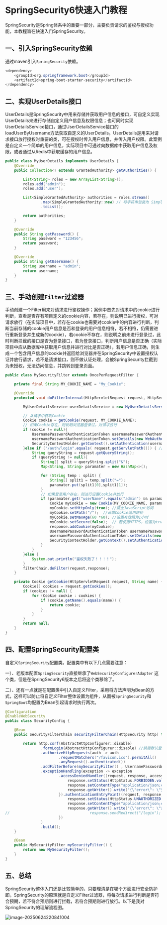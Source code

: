 # SpringSecurity6快速入门教程

SpringSecurity是Spring体系中的重要一部分，主要负责请求的鉴权与授权功能，本教程旨在快速入门SpringSecurity。

## 一、引入SpringSecurity依赖

通过maven引入`SpringSecurity`依赖。

```java
<dependency>
    <groupId>org.springframework.boot</groupId>
    <artifactId>spring-boot-starter-security</artifactId>
</dependency>
```

## 二、实现UserDetails接口

UserDetails是SpringSecurity中用来存储并获取用户信息的接口，可自定义实现UserDetails来进行存储自定义用户信息及权限信息；也可同时实现UserDetailsService接口，通过UserDetailsService接口的loadUserByUsername方法获取自定义的UserDetails。UserDetails是用来对请求接口放行授权时重要的类，可在授权时传入用户信息，并传入用户权限。此案例是自定义一个简单的用户信息，实际项目中可通过向数据库中获取用户信息及权限，或者通过从Redis中获取缓存的用户信息。

```java
public class MyUserDetails implements UserDetails {
    @Override
    public Collection<? extends GrantedAuthority> getAuthorities() {

        List<String> roles = new ArrayList<String>();
        roles.add("admin");
        roles.add("user");

        List<SimpleGrantedAuthority> authorities = roles.stream()
                .map(SimpleGrantedAuthority::new) // 将字符串包装为 SimpleGrantedAuthority
                .toList();

        return authorities;
    }

    @Override
    public String getPassword() {
        String password = "123456";
        return password;
    }

    @Override
    public String getUsername() {
        String username = "admin";
        return username;
    }
}
```

## 三、手动创建`Filter`过滤器

手动创建一个Filter用来对请求进行鉴权操作；案例中首先对请求中的cookie进行判断，查看是否存有项目定义的cookie内容，若存在，则说明已进行授权，可对请求放行（在实际项目中，若存在cookie也需要对cookie中的内容进行判断，判断当前存储的cookie用户信息是否和登录的用户信息相符，若不相符，仍需要进行重新登录并生成新的cookie），若cookie不存在，则说明之前未进行登录过，此时判断拦截的接口是否为登录接口，若为登录接口，判断用户信息是否正确（实际项目中应从数据库中获取用户信息并进行对比是否正确），若用户信息正确，则生成一个包含用户信息的cookie并返回给浏览器并在SpringSecurity中设置授权认证并放行请求，若不是请求接口，则不做认证处理，会被SpringSecurity拦截到为未授权，无法访问信息，并跳转到登录页面。

```java
public class MySecurityFilter extends OncePerRequestFilter {

    private final String MY_COOKIE_NAME = "My_Cookie";

    @Override
    protected void doFilterInternal(HttpServletRequest request, HttpServletResponse response, FilterChain filterChain) throws ServletException, IOException {

        MyUserDetailsService userDetailsService = new MyUserDetailsService();

        // 从请求中获取Cookie
        Cookie cookie = getCookie(request, MY_COOKIE_NAME);
        // 如果Cookie存在，则说明浏览器登录过，对请求放行
        if (cookie != null){
            UsernamePasswordAuthenticationToken usernamePasswordAuthenticationToken = new UsernamePasswordAuthenticationToken(userDetailsService.loadUserByUsername("admin"), null, userDetailsService.loadUserByUsername("admin").getAuthorities());
            usernamePasswordAuthenticationToken.setDetails(new WebAuthenticationDetailsSource().buildDetails(request));
            SecurityContextHolder.getContext().setAuthentication(usernamePasswordAuthenticationToken);
        }else if ("/auth/login".equals( request.getServletPath())) { // 判断请求路径是否为登录路径，若为登录路径对登录用户进行判断
            String queryString = request.getQueryString();
            if (queryString != null){
                String[] split = queryString.split("&");
                Map<String, String> paramater = new HashMap<>();

                for (String temp : split) {
                    String[] split1 = temp.split("=");
                    paramater.put(split1[0],split1[1]);
                }
                // 如果登录用户存在，则进行设置Cookie并放行
                if (paramater.get("userName").equals("admin") && paramater.get("password").equals("123456")) {
                    Cookie myCookie = new Cookie(MY_COOKIE_NAME, paramater.get("userName"));
                    myCookie.setHttpOnly(true); //禁止JavaScript访问
                    myCookie.setPath("/");  //设置Cookie适用路径
                    myCookie.setMaxAge(60 *60); //设置有效期为1小时
                    myCookie.setSecure(false);  // 若使用HTTPS，设置为true
                    response.addCookie(myCookie);
                    UsernamePasswordAuthenticationToken usernamePasswordAuthenticationToken = new UsernamePasswordAuthenticationToken(userDetailsService.loadUserByUsername("admin"), null, userDetailsService.loadUserByUsername("admin").getAuthorities());
                    usernamePasswordAuthenticationToken.setDetails(new WebAuthenticationDetailsSource().buildDetails(request));
                    SecurityContextHolder.getContext().setAuthentication(usernamePasswordAuthenticationToken);
                }
            }
        }else {
            System.out.println("鉴权失败了！！！！");
        }
        filterChain.doFilter(request,response);
    }

    private Cookie getCookie(HttpServletRequest request, String name) {
        Cookie[] cookies = request.getCookies();
        if (cookies != null) {
            for (Cookie cookie : cookies) {
                if (cookie.getName().equals(name)) {
                    return cookie;
                }
            }
        }
        return null;
    }
}
```

## 四、配置SpringSecurity配置类

自定义`SpringSecurity`配置类。配置类中有以下几点需要注意：

​	一）、老版本配置`SpringSecurity`直接继承了`WebSecurityConfigurerAdapter` 这个类，但是在SpringSecurity6版本之后将这个类移除了。

​	二）、还有一点就是在配置类中引入自定义Filter，采用将方法声明为Bean的方式，这样可以防止将自定义Filter整体设置为组件，从而被`SpringSecurity`和`SpringBoot`均配置为Bean引起请求时执行两次。

```java
@Configuration
@EnableWebSecurity
public class SecurityConfig {

    @Bean
    public SecurityFilterChain securityFilterChain(HttpSecurity http) throws Exception {

        return http.csrf(AbstractHttpConfigurer::disable)
                .formLogin(AbstractHttpConfigurer::disable) //禁用默认登录页面
                .authorizeHttpRequests(auth -> auth
                        .requestMatchers("/favicon.ico").permitAll()
                        .anyRequest().authenticated())
                .addFilterBefore(mySecurityFilter() , UsernamePasswordAuthenticationFilter.class)
                .exceptionHandling(exception -> exception
                        .accessDeniedHandler((request, response, accessDeniedException) -> {
                            response.setStatus(HttpStatus.FORBIDDEN.value());
                            response.setContentType("application/json;charset=UTF-8");
                            response.getWriter().write("{\"error\": \"无权限访问\"}");
                        }).authenticationEntryPoint((request, response, authException) -> {
                            response.setStatus(HttpStatus.UNAUTHORIZED.value());
                            response.setContentType("application/json;charset=UTF-8");
                            response.getWriter().write("{\"error\": \"未认证，请先登录\"}");
//                                    response.sendRedirect("/login");  //此处可重定向到登录页面
                        })
                )
                .build();
    }

    @Bean
    public MySecurityFilter mySecurityFilter() {
        return new MySecurityFilter();
    }
}
```

## 五、总结

SpringSecurity整体入门还是比较简单的，只要理清是在哪个方面进行安全防护即。SpringSecurity的原理就是自定义Filter过滤器，将每次请求进行判断是否符合预期，若不符合预期则进行拦截，若符合预期则进行放行。以下是我对SpringSecurity的理解流程图。

![image-20250624220841004](C:\Users\Administrator\AppData\Roaming\Typora\typora-user-images\image-20250624220841004.png)
